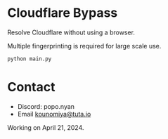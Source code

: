 # Cloudflare Bypass

Resolve Cloudflare without using a browser.

Multiple fingerprinting is required for large scale use.

```bash
python main.py
```

# Contact

- Discord: popo.nyan
- Email [kounomiya@tuta.io](mailto:kounomiya@tuta.io)
  
Working on April 21, 2024.
